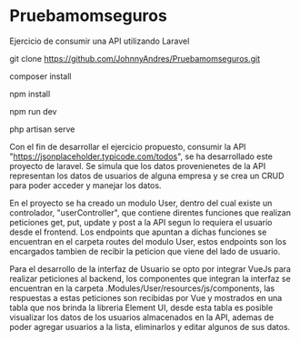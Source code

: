 # Pruebamomseguros
Ejercicio de consumir una API utilizando Laravel

git clone https://github.com/JohnnyAndres/Pruebamomseguros.git

composer install

npm install 

npm run dev

php artisan serve

Con el fin de desarrollar el ejercicio propuesto, consumir la API "https://jsonplaceholder.typicode.com/todos", se ha desarrollado este proyecto de laravel.
Se simula que los datos provenienetes de la API representan los datos de usuarios de alguna empresa y se crea un CRUD para poder acceder y manejar los datos. 

En el proyecto se ha creado un modulo User, dentro del cual existe un controlador, "userController", que contiene direntes funciones que realizan peticiones get, put, update y post a la API segun lo requiera el usuario desde el frontend. Los endpoints que apuntan a dichas funciones se encuentran en el carpeta routes del modulo User, estos endpoints son los encargados tambien de recibir la peticion que viene del lado de usuario. 

Para el desarrollo de la interfaz de Usuario se opto por integrar VueJs para realizar peticiones al backend, los componentes que integran la interfaz se encuentran en la carpeta .Modules/User/resources/js/components, las respuestas a estas peticiones son recibidas por Vue y mostrados en una tabla que nos brinda la libreria Element UI, desde esta tabla es posible visualizar los datos de los usuarios almacenados en la API, ademas de poder agregar usuarios a la lista, eliminarlos y editar algunos de sus datos.

